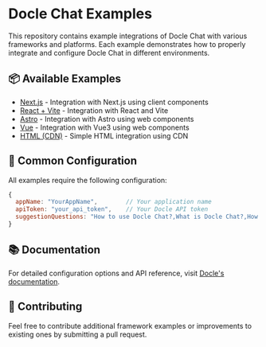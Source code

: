 # Docle Chat Examples

This repository contains example integrations of Docle Chat with various frameworks and platforms. Each example demonstrates how to properly integrate and configure Docle Chat in different environments.

## 📦 Available Examples

- [Next.js](/nextjs) - Integration with Next.js using client components
- [React + Vite](/react-with-vite) - Integration with React and Vite
- [Astro](/astro) - Integration with Astro using web components
- [Vue](/vue) - Integration with Vue3 using web components
- [HTML (CDN)](/html-with-cdn) - Simple HTML integration using CDN

## 🔑 Common Configuration

All examples require the following configuration:
```js
{
  appName: "YourAppName",        // Your application name
  apiToken: "your_api_token",    // Your Docle API token
  suggestionQuestions: "How to use Docle Chat?,What is Docle Chat?,How to get started with Docle Chat?,What are the features of Docle Chat?"     // Comma-separated suggested questions
}
```

## 📚 Documentation

For detailed configuration options and API reference, visit [Docle's documentation](https://docle.dev).

## 🤝 Contributing

Feel free to contribute additional framework examples or improvements to existing ones by submitting a pull request.